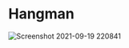 # Hangman

![Screenshot 2021-09-19 220841](https://user-images.githubusercontent.com/54935778/133939849-d552735c-ec17-4a8d-8df6-e2df7857e961.png)
